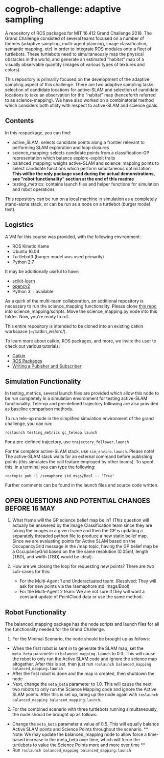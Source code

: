 # cogrob-challenge: adaptive sampling
A repository of ROS packages for MIT 16.412 Grand Challenge 2018. The Grand Challenge consisted of several teams focused on a number of themes (adaptive sampling, multi-agent planning, image classification, semantic mapping, etc) in order to integrate ROS modules onto a fleet of turtlebots. These turtlebots need to simultaneously map the physical obstacles in the world, and generate an estimated "habitat" map of a visually observable quantity (images of various types of textures and colors). 

This repository is primarily focused on the development of the adaptive sampling aspect of this challenge. There are two adaptive sampling tasks: selection of candidate locations for active-SLAM and selection of candidate locations to take an observation for the "habitat" map (henceforth referred to as science-mapping). We have also worked on a combinatorial method which considers both utility with respect to active-SLAM and science goals.


## Contents
In this rospackage, you can find:
* active_SLAM: selects candidate points along a frontier relevant to performing SLAM exploration and loop closures
* science_mapping: selects candidate points from a classification-GP representation which balance explore-exploit traits
* balanced_mapping: weighs active-SLAM and science_mapping points to select candidate functions which perform simultaneous optimization **This willbe the only package used during the actual demonstrations, see "robot functionality" section at the end of this readme**
* testing_metrics: contains launch files and helper functions for simulation and robot operations

This repository can be run on a local machine in simulation as a completely stand-alone stack, or can be run as a node on a turtlebot (burger model test).


## Logistics
A VM for this course was provided, with the following environment:
* ROS Kinetic Kame
* Ubuntu 16.04
* Turtlebot3 (burger model was used primarily)
* Python 2.7

It may be additionally useful to have:
* [scikit-learn](http://scikit-learn.org/stable/install.html)
* [opencv2](https://pypi.org/project/opencv-python/)
* Python 3.+ available

As a quirk of the multi-team collaboration, an additional repository is necessary to run the science_mapping functionality. Please clone [this repo](https://github.com/Keyrat06/Gaussian_Processes_Sampling) into science_mapping/scripts. Move the science_mapping.py node into this folder. Now, you're ready to roll.

This entire repository is intended to be cloned into an existing catkin workspace (~/catkin_ws/src/).

To learn more about catkin, ROS packages, and more, we invite the user to check out various tutorials:
* [Catkin](http://wiki.ros.org/catkin/Tutorials)
* [ROS Packages](http://wiki.ros.org/Packages)
* [Writing a Publsher and Subscriber](http://wiki.ros.org/ROS/Tutorials/WritingPublisherSubscriber%28python%29)


## Simulation Functionality
In testing_metrics, several launch files are provided which allow this node to be run completely in a simulation environment for testing active-SLAM functionality. Tele-op and pre-defined trajectory following are also provided as baseline comparison methods. 

To run tele-op mode in the simplified simulation environment of the grand challenge, you can run:

```roslaunch testing_metrics gc_teleop.launch```

For a pre-defined trajectory, use ```trajectory_follower.launch```

For the complete active-SLAM stack, use ```sim_enviro.launch```. Please note! The active-SLAM stack waits for an external command before publishing points (this simulates the call feature employed by other teams). To spoof this, in a terminal you can type the following:

```rostopic pub -1 /semaphore std_msgs/Bool -- 'True'```

Further comments can be found in the launch files and source code written.

## OPEN QUESTIONS AND POTENTIAL CHANGES BEFORE 16 MAY
1. What frame will the GP science belief map be in?  (This question will actually be answered by the Image Classification team since they are taking the images in a given frame and then the GP is updating a separately threaded python file to produce a new static belief map.  Since we are evaluating points for Active SLAM based on the OccupancyGrid message in the /map topic, having the GP belief map be a OccupancyGrid based on the the same resolution (0.05m), length (TBD), and width (TBD) would be ideal).

2. How are we closing the loop for requesting new points? There are two sub-cases for this:
	- For the Multi-Agent 1 and Underactuated team:  (Resolved: They will ask for new points via the /semaphore std_msgs/Bool)
	- For the Multi-Agent 2 team: We are not sure if they will want a constant update of PointCloud data or use the same method.

## Robot Functionality
The balanced_mapping package has the node scripts and launch files for all the functionality needed for the Grand Challenge.  
1. For the Minimal Scenario, the node should be brought up as follows:
 - When the first robot is sent in to generate the SLAM map, set the ```meta_beta``` parameter in ```balanced_mapping.launch``` to 0.0.  This will cause the robot to only run the Active SLAM code and ignore the science map altogether.  After this is set, then just run ```roslaunch balanced_mapping balanced_mapping.launch```
 - After the first robot is done and the map is created, then shutdown the node.
 - Next, change the ```meta_beta``` parameter to 1.0.  This will cause the next two robots to only run the Science Mapping code and ignore the Active SLAM points.  After this is set up, bring up the node again with ```roslaunch balanced_mapping balanced_mapping.launch```.
2. For the combined scenario with three turtlebots running simultaneously, the node should be brought up as follows:
 - Change the ```meta_beta``` parameter a value of 0.5. This will equally balance Active SLAM points and Science Points throughout the scenario.  ** Note:  We may update the balanced_mapping node to allow force a time-based increase in the meta_beta over time, which will force the turtlebots to value the Science Points more and more over time **
 - Run ```roslaunch balanced_mapping balanced_mapping.launch```


